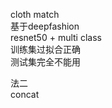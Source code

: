 cloth match         
基于deepfashion      
resnet50 + multi class        
训练集过拟合正确        
测试集完全不能用        

法二  
concat     